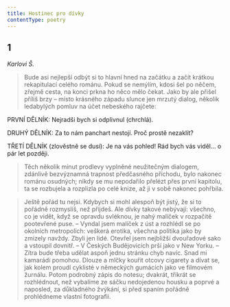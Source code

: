```yaml
---
title: Hostinec pro dívky
contentType: poetry
---
```


<section>

## 1

_Karlovi Š._

> Bude asi nejlepší odbýt si to hlavní hned na začátku a začít krátkou rekapitulací celého románu. Pokud se nemýlím, kdosi šel po něčem, zřejmě cesta, na konci prkna ho něco mělo čekat. Jako by ale přišel příliš brzy – místo krásného západu slunce jen mrzutý dialog, několik ledabylých pomluv na účet nebeského rajčete:

PRVNÍ DĚLNÍK: Nejradši bych si odplivnul (chrchlá).

DRUHÝ DĚLNÍK: Za to nám panchart nestojí. Proč prostě nezaklít?

TŘETÍ DĚLNÍK (zlověstně se dusí): Je na vás pohled! Rád bych vás viděl… o pár let později.

> Těch několik minut prodlevy vyplněné neužitečným dialogem, zdánlivě bezvýznamná trapnost předčasného příchodu, bylo na­konec románu osudných; nikdy se mu nepodařilo přelézt přes první kapitolu, ta se rozbujela a rozplizla po celé knize, až ji v sobě nakonec pohřbila.

> Ještě pořád tu nejsi. Kdybych si mohl alespoň být jistý, že si to pořádně rozmyslíš, než přijdeš. Ale dívky takové nebývají: všechno, co je vidět, když se opravdu svléknou, je nahý malí­ček v rozpačitě pootevřené puse. – Vyndal jsem malíček z úst a roz­hlédl se po okolních metropolích: veškerá erotika, všechna politika jako by zmizely navždy. Zbyli jen lidé. Otevřel jsem nejbližší dvouřadové sako a vstoupil dovnitř. – V Českých Budě­jovicích prší jako v New Yorku. – Zítra bude třeba udělat aspoň jednu stránku chyb navíc. Snad mi kamarádi pomohou. Dlouze a mlčky kouřit otcovy cigarety a dívat se, jak kolem proudí cyklisté v německých gumácích jako ve filmovém žurnálu. Potom podrobný zápis do notesu; dvakrát, třikrát se rozhlédnout, než vybalíme ze sáčku nedojedenou housku a poprvé a naposled, za důkladného žvýkání, si před spaním pořádně prohlédneme vlastní fotografii.

</section>

